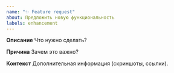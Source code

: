 ```yaml
---
name: "✨ Feature request"
about: Предложить новую функциональность
labels: enhancement
---
```


**Описание**
Что нужно сделать?

**Причина**
Зачем это важно?

**Контекст**
Дополнительная информация (скриншоты, ссылки).
